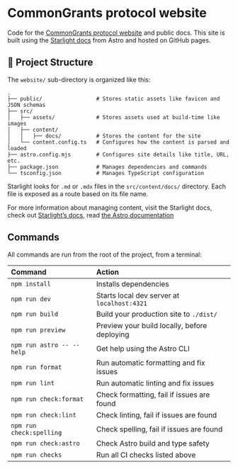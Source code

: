 # CommonGrants protocol website

Code for the [CommonGrants protocol website](https://commongrants.org) and public docs. This site is built using the [Starlight docs](https://starlight.astro.build/) from Astro and hosted on GitHub pages.

## 🚀 Project Structure

The `website/` sub-directory is organized like this:

```
.
├── public/                 # Stores static assets like favicon and JSON schemas
├── src/
│   ├── assets/             # Stores assets used at build-time like images
│   ├── content/
│   │   ├── docs/           # Stores the content for the site
│   └── content.config.ts   # Configures how the content is parsed and loaded
├── astro.config.mjs        # Configures site details like title, URL, etc.
├── package.json            # Manages dependencies and commands
└── tsconfig.json           # Manages TypeScript configuration
```

Starlight looks for `.md` or `.mdx` files in the `src/content/docs/` directory. Each file is exposed as a route based on its file name.

For more information about managing content, visit the Starlight docs, check out [Starlight’s docs](https://starlight.astro.build/), read [the Astro documentation](https://docs.astro.build)

## Commands

All commands are run from the root of the project, from a terminal:

| Command                   | Action                                       |
| :------------------------ | :------------------------------------------- |
| `npm install`             | Installs dependencies                        |
| `npm run dev`             | Starts local dev server at `localhost:4321`  |
| `npm run build`           | Build your production site to `./dist/`      |
| `npm run preview`         | Preview your build locally, before deploying |
| `npm run astro -- --help` | Get help using the Astro CLI                 |
| `npm run format`          | Run automatic formatting and fix issues      |
| `npm run lint`            | Run automatic linting and fix issues         |
| `npm run check:format`    | Check formatting, fail if issues are found   |
| `npm run check:lint`      | Check linting, fail if issues are found      |
| `npm run check:spelling`  | Check spelling, fail if issues are found     |
| `npm run check:astro`     | Check Astro build and type safety            |
| `npm run checks`          | Run all CI checks listed above               |
